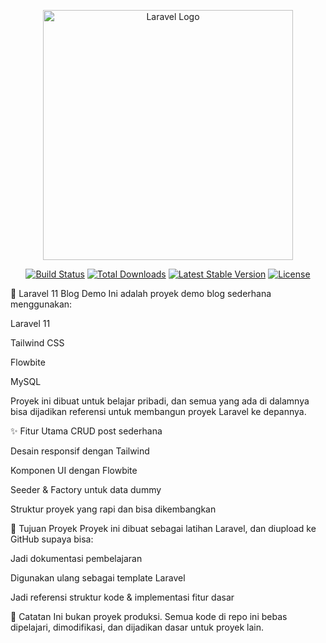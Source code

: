 <p align="center"><a href="https://laravel.com" target="_blank"><img src="https://raw.githubusercontent.com/laravel/art/master/logo-lockup/5%20SVG/2%20CMYK/1%20Full%20Color/laravel-logolockup-cmyk-red.svg" width="400" alt="Laravel Logo"></a></p> <p align="center"> <a href="https://github.com/laravel/framework/actions"><img src="https://github.com/laravel/framework/workflows/tests/badge.svg" alt="Build Status"></a> <a href="https://packagist.org/packages/laravel/framework"><img src="https://img.shields.io/packagist/dt/laravel/framework" alt="Total Downloads"></a> <a href="https://packagist.org/packages/laravel/framework"><img src="https://img.shields.io/packagist/v/laravel/framework" alt="Latest Stable Version"></a> <a href="https://packagist.org/packages/laravel/framework"><img src="https://img.shields.io/packagist/l/laravel/framework" alt="License"></a> </p>

📝 Laravel 11 Blog Demo
Ini adalah proyek demo blog sederhana menggunakan:

Laravel 11

Tailwind CSS

Flowbite

MySQL

Proyek ini dibuat untuk belajar pribadi, dan semua yang ada di dalamnya bisa dijadikan referensi untuk membangun proyek Laravel ke depannya.

✨ Fitur Utama
CRUD post sederhana

Desain responsif dengan Tailwind

Komponen UI dengan Flowbite

Seeder & Factory untuk data dummy

Struktur proyek yang rapi dan bisa dikembangkan

🎯 Tujuan Proyek
Proyek ini dibuat sebagai latihan Laravel, dan diupload ke GitHub supaya bisa:

Jadi dokumentasi pembelajaran

Digunakan ulang sebagai template Laravel

Jadi referensi struktur kode & implementasi fitur dasar

📌 Catatan
Ini bukan proyek produksi.
Semua kode di repo ini bebas dipelajari, dimodifikasi, dan dijadikan dasar untuk proyek lain.

